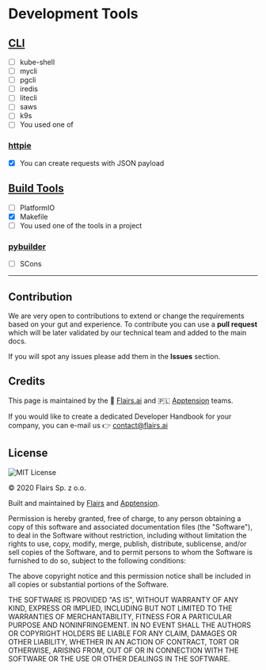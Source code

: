 Development Tools
=================

[CLI](/Technical%20Stack/Backend%20Developer/Development%20Tools.md#cli)
------------------------------------------------------------------------

*   [ ] kube-shell
*   [ ] mycli
*   [ ] pgcli
*   [ ] iredis
*   [ ] litecli
*   [ ] saws
*   [ ] k9s
*   [ ] You used one of

### [httpie](/Technical%20Stack/Backend%20Developer/Development%20Tools.md#httpie)

*   [x] You can create requests with JSON payload

[Build Tools](/Technical%20Stack/Backend%20Developer/Development%20Tools.md#build-tools)
----------------------------------------------------------------------------------------

*   [ ] PlatformIO
*   [x] Makefile
*   [ ] You used one of the tools in a project

### [pybuilder](/Technical%20Stack/Backend%20Developer/Development%20Tools.md#pybuilder)

*   [ ] SCons

* * *

Contribution
------------

We are very open to contributions to extend or change the requirements based on your gut and experience. To contribute you can use a **pull request** which will be later validated by our technical team and added to the main docs.

If you will spot any issues please add them in the **Issues** section.

Credits
-------

This page is maintained by the 🔹 [Flairs.ai](http://Flairs.ai) and 🇵🇱 [Apptension](https://apptension.com) teams.

If you would like to create a dedicated Developer Handbook for your company, you can e-mail us 👉 [contact@flairs.ai](mailto:contact@flairs.ai)

License
-------

![MIT License](https://img.shields.io/badge/License-MIT-blue.svg)

© 2020 Flairs Sp. z o.o.

Built and maintained by [Flairs](https://www.flairs.ai) and [Apptension](https://apptension.com).

Permission is hereby granted, free of charge, to any person obtaining a copy of this software and associated documentation files (the "Software"), to deal in the Software without restriction, including without limitation the rights to use, copy, modify, merge, publish, distribute, sublicense, and/or sell copies of the Software, and to permit persons to whom the Software is furnished to do so, subject to the following conditions:

The above copyright notice and this permission notice shall be included in all copies or substantial portions of the Software.

THE SOFTWARE IS PROVIDED "AS IS", WITHOUT WARRANTY OF ANY KIND, EXPRESS OR IMPLIED, INCLUDING BUT NOT LIMITED TO THE WARRANTIES OF MERCHANTABILITY, FITNESS FOR A PARTICULAR PURPOSE AND NONINFRINGEMENT. IN NO EVENT SHALL THE AUTHORS OR COPYRIGHT HOLDERS BE LIABLE FOR ANY CLAIM, DAMAGES OR OTHER LIABILITY, WHETHER IN AN ACTION OF CONTRACT, TORT OR OTHERWISE, ARISING FROM, OUT OF OR IN CONNECTION WITH THE SOFTWARE OR THE USE OR OTHER DEALINGS IN THE SOFTWARE.
